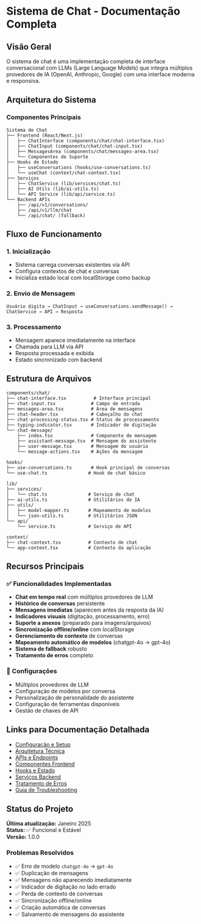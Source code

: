 # Sistema de Chat - Documentação Completa

## Visão Geral

O sistema de chat é uma implementação completa de interface conversacional com LLMs (Large Language Models) que integra múltiplos provedores de IA (OpenAI, Anthropic, Google) com uma interface moderna e responsiva.

## Arquitetura do Sistema

### Componentes Principais

```
Sistema de Chat
├── Frontend (React/Next.js)
│   ├── ChatInterface (components/chat/chat-interface.tsx)
│   ├── ChatInput (components/chat/chat-input.tsx)
│   ├── MessagesArea (components/chat/messages-area.tsx)
│   └── Componentes de Suporte
├── Hooks de Estado
│   ├── useConversations (hooks/use-conversations.ts)
│   └── useChat (context/chat-context.tsx)
├── Serviços
│   ├── ChatService (lib/services/chat.ts)
│   ├── AI Utils (lib/ai-utils.ts)
│   └── API Service (lib/api/service.ts)
└── Backend APIs
    ├── /api/v1/conversations/
    ├── /api/v1/llm/chat
    └── /api/chat/ (fallback)
```

## Fluxo de Funcionamento

### 1. Inicialização
- Sistema carrega conversas existentes via API
- Configura contextos de chat e conversas
- Inicializa estado local com localStorage como backup

### 2. Envio de Mensagem
```
Usuário digita → ChatInput → useConversations.sendMessage() → ChatService → API → Resposta
```

### 3. Processamento
- Mensagem aparece imediatamente na interface
- Chamada para LLM via API
- Resposta processada e exibida
- Estado sincronizado com backend

## Estrutura de Arquivos

```
components/chat/
├── chat-interface.tsx          # Interface principal
├── chat-input.tsx             # Campo de entrada
├── messages-area.tsx          # Área de mensagens
├── chat-header.tsx            # Cabeçalho do chat
├── chat-processing-status.tsx # Status de processamento
├── typing-indicator.tsx       # Indicador de digitação
└── chat-message/
    ├── index.tsx              # Componente de mensagem
    ├── assistant-message.tsx  # Mensagem do assistente
    ├── user-message.tsx       # Mensagem do usuário
    └── message-actions.tsx    # Ações da mensagem

hooks/
├── use-conversations.ts       # Hook principal de conversas
└── use-chat.ts               # Hook de chat básico

lib/
├── services/
│   └── chat.ts               # Serviço de chat
├── ai-utils.ts               # Utilitários de IA
├── utils/
│   ├── model-mapper.ts       # Mapeamento de modelos
│   └── json-utils.ts         # Utilitários JSON
└── api/
    └── service.ts            # Serviço de API

context/
├── chat-context.tsx          # Contexto de chat
└── app-context.tsx           # Contexto da aplicação
```

## Recursos Principais

### ✅ Funcionalidades Implementadas
- **Chat em tempo real** com múltiplos provedores de LLM
- **Histórico de conversas** persistente
- **Mensagens imediatas** (aparecem antes da resposta da IA)
- **Indicadores visuais** (digitação, processamento, erro)
- **Suporte a anexos** (preparado para imagens/arquivos)
- **Sincronização offline/online** com localStorage
- **Gerenciamento de contexto** de conversas
- **Mapeamento automático de modelos** (chatgpt-4o → gpt-4o)
- **Sistema de fallback** robusto
- **Tratamento de erros** completo

### 🔧 Configurações
- Múltiplos provedores de LLM
- Configuração de modelos por conversa
- Personalização de personalidade do assistente
- Configuração de ferramentas disponíveis
- Gestão de chaves de API

## Links para Documentação Detalhada

- [Configuração e Setup](./setup.md)
- [Arquitetura Técnica](./architecture.md)
- [APIs e Endpoints](./api-endpoints.md)
- [Componentes Frontend](./frontend-components.md)
- [Hooks e Estado](./hooks-state.md)
- [Serviços Backend](./backend-services.md)
- [Tratamento de Erros](./error-handling.md)
- [Guia de Troubleshooting](./troubleshooting.md)

## Status do Projeto

**Última atualização:** Janeiro 2025  
**Status:** ✅ Funcional e Estável  
**Versão:** 1.0.0  

### Problemas Resolvidos
- ✅ Erro de modelo `chatgpt-4o` → `gpt-4o`
- ✅ Duplicação de mensagens
- ✅ Mensagens não aparecendo imediatamente
- ✅ Indicador de digitação no lado errado
- ✅ Perda de contexto de conversas
- ✅ Sincronização offline/online
- ✅ Criação automática de conversas
- ✅ Salvamento de mensagens do assistente 